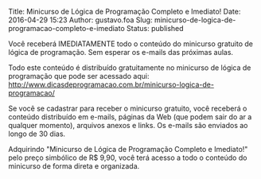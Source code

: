 Title: Minicurso de Lógica de Programação Completo e Imediato!
Date: 2016-04-29 15:23
Author: gustavo.foa
Slug: minicurso-de-logica-de-programacao-completo-e-imediato
Status: published

Você receberá IMEDIATAMENTE todo o conteúdo do minicurso gratuito de
lógica de programação. Sem esperar os e-mails das próximas aulas.

Todo este conteúdo é distribuído gratuitamente no minicurso de lógica de
programação que pode ser acessado aqui:
http://www.dicasdeprogramacao.com.br/minicurso-logica-de-programacao/

Se você se cadastrar para receber o minicurso gratuito, você receberá o
conteúdo distribuído em e-mails, páginas da Web (que podem sair do ar a
qualquer momento), arquivos anexos e links. Os e-mails são enviados ao
longo de 30 dias.

Adquirindo "Minicurso de Lógica de Programação Completo e Imediato!"
pelo preço simbólico de R\$ 9,90, você terá acesso a todo o conteúdo do
minicurso de forma direta e organizada.
